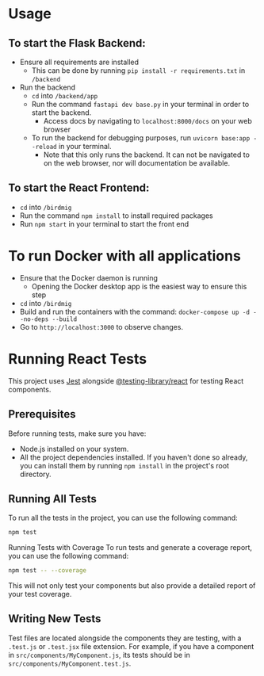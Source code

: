 # Usage

## To start the Flask Backend:
- Ensure all requirements are installed
  - This can be done by running `pip install -r requirements.txt` in `/backend`
- Run the backend
  - ```cd``` into ```/backend/app```
  - Run the command ```fastapi dev base.py``` in your terminal in order to start the backend.
    - Access docs by navigating to ```localhost:8000/docs``` on your web browser
  - To run the backend for debugging purposes, run ```uvicorn base:app --reload``` in your terminal.
    - Note that this only runs the backend. It can not be navigated to on the web browser, nor will documentation be available.

## To start the React Frontend:

- ```cd``` into ```/birdmig```
- Run the command ```npm install``` to install required packages
- Run ```npm start``` in your terminal to start the front end

# To run Docker with all applications
- Ensure that the Docker daemon is running
  - Opening the Docker desktop app is the easiest way to ensure this step
- ```cd``` into ```/birdmig```
- Build and run the containers with the command: ```docker-compose up -d --no-deps --build```
- Go to ```http://localhost:3000``` to observe changes.

# Running React Tests
This project uses [Jest](https://jestjs.io/) alongside [@testing-library/react](https://testing-library.com/docs/react-testing-library/intro) for testing React components.

## Prerequisites

Before running tests, make sure you have:

- Node.js installed on your system.
- All the project dependencies installed. If you haven't done so already, you can install them by running `npm install` in the project's root directory.

## Running All Tests

To run all the tests in the project, you can use the following command:

```sh
npm test
```

Running Tests with Coverage
To run tests and generate a coverage report, you can use the following command:

```sh
npm test -- --coverage
```
This will not only test your components but also provide a detailed report of your test coverage.

## Writing New Tests
Test files are located alongside the components they are testing, with a `.test.js` or `.test.jsx` file extension. For example, if you have a component in `src/components/MyComponent.js`, its tests should be in `src/components/MyComponent.test.js`.

